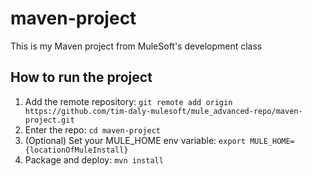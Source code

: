 # maven-project
This is my Maven project from MuleSoft's development class
## How to run the project
1. Add the remote repository: `git remote add origin
https://github.com/tim-daly-mulesoft/mule_advanced-repo/maven-project.git`
2. Enter the repo: `cd maven-project`
3. (Optional) Set your MULE_HOME env variable: `export
MULE_HOME={locationOfMuleInstall}`
4. Package and deploy: `mvn install`
